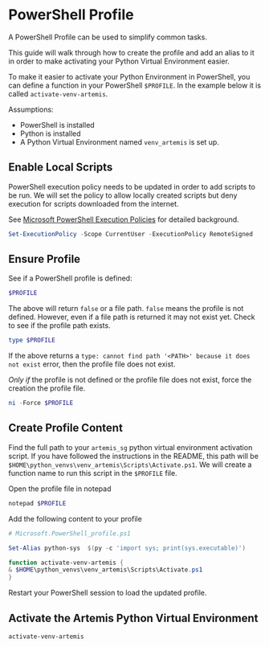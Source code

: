 # PowerShell Profile
A PowerShell Profile can be used to simplify common tasks.

This guide will walk through how to create the profile and add an alias to it
in order to make activating your Python Virtual Environment easier.

To make it easier to activate your Python Environment in PowerShell,
you can define a function in your PowerShell `$PROFILE`.  In the example
below it is called `activate-venv-artemis`.

Assumptions:
* PowerShell is installed
* Python is installed
* A Python Virtual Environment named `venv_artemis` is set up.

## Enable Local Scripts
PowerShell execution policy needs to be updated in order to add scripts to be
run.  We will set the policy to allow locally created scripts but deny
execution for scripts downloaded from the internet.

See [Microsoft PowerShell Execution Policies][ms_ps_exec_policies] for detailed
background.

```powershell
Set-ExecutionPolicy -Scope CurrentUser -ExecutionPolicy RemoteSigned
```

## Ensure Profile
See if a PowerShell profile is defined:
```powershell
$PROFILE
```

The above will return `false` or a file path.  `false` means the profile is not
defined.  However, even if a file path is returned it may not exist yet.  Check
to see if the profile path exists.
```powershell
type $PROFILE
```

If the above returns a `type: cannot find path '<PATH>' because it does not
exist` error, then the profile file does not exist.

*Only if* the profile is not defined or the profile file does not exist, force
the creation the profile file.
```powershell
ni -Force $PROFILE
```

## Create Profile Content
Find the full path to your `artemis_sg` python virtual environment activation
script.  If you have followed the instructions in the README, this path
will be `$HOME\python_venvs\venv_artemis\Scripts\Activate.ps1`.  We will create
a function name to run this script in the `$PROFILE` file.

Open the profile file in notepad
```powershell
notepad $PROFILE
```

Add the following content to your profile
```powershell
# Microsoft.PowerShell_profile.ps1

Set-Alias python-sys  $(py -c 'import sys; print(sys.executable)')

function activate-venv-artemis {
& $HOME\python_venvs\venv_artemis\Scripts\Activate.ps1
}
```

Restart your PowerShell session to load the updated profile.

## Activate the Artemis Python Virtual Environment
```powershell
activate-venv-artemis
```

<!-- prettier-ignore-start -->
[ms_ps_exec_policies]: https://learn.microsoft.com/en-us/powershell/module/microsoft.powershell.core/about/about_execution_policies?view=powershell-7.2
<!-- prettier-ignore-end -->
